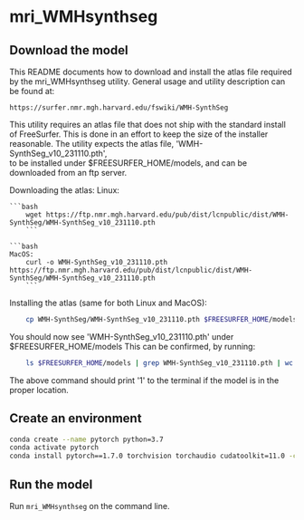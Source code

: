 # mri_WMHsynthseg

## Download the model 

This README documents how to download and install the atlas file required by the
mri_WMHsynthseg utility. General usage and utility description can be found at:
    
    https://surfer.nmr.mgh.harvard.edu/fswiki/WMH-SynthSeg

This utility requires an atlas file that does not ship with the standard install
of FreeSurfer. This is done in an effort to keep the size of the installer
reasonable. The utility expects the atlas file, 'WMH-SynthSeg_v10_231110.pth',  
to be installed under $FREESURFER_HOME/models, and can be downloaded from an ftp
server.

Downloading the atlas:
    Linux:
    
    ```bash
        wget https://ftp.nmr.mgh.harvard.edu/pub/dist/lcnpublic/dist/WMH-SynthSeg/WMH-SynthSeg_v10_231110.pth 
        ```

    ```bash
    MacOS:
        curl -o WMH-SynthSeg_v10_231110.pth https://ftp.nmr.mgh.harvard.edu/pub/dist/lcnpublic/dist/WMH-SynthSeg/WMH-SynthSeg_v10_231110.pth 
        ```

Installing the atlas (same for both Linux and MacOS):
```bash
    cp WMH-SynthSeg/WMH-SynthSeg_v10_231110.pth $FREESURFER_HOME/models
```

You should now see 'WMH-SynthSeg_v10_231110.pth' under $FREESURFER_HOME/models
This can be confirmed, by running:
```bash
    ls $FREESURFER_HOME/models | grep WMH-SynthSeg_v10_231110.pth | wc -l
```

The above command should print '1' to the terminal if the model is in the proper
location.

## Create an environment 
```bash
conda create --name pytorch python=3.7
conda activate pytorch
conda install pytorch==1.7.0 torchvision torchaudio cudatoolkit=11.0 -c pytorch*
```

## Run the model

Run `mri_WMHsynthseg` on the command line.
